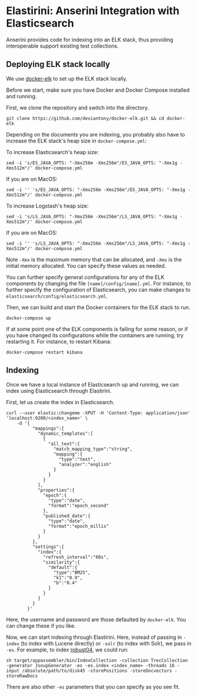 # Elastirini: Anserini Integration with Elasticsearch

Anserini provides code for indexing into an ELK stack, thus providing interoperable support existing test collections.

## Deploying ELK stack locally

We use [docker-elk](https://github.com/deviantony/docker-elk) to set up the ELK stack locally.

Before we start, make sure you have Docker and Docker Compose installed and running.

First, we clone the repository and switch into the directory.

```
git clone https://github.com/deviantony/docker-elk.git && cd docker-elk
```

Depending on the documents you are indexing, you probably also have to increase the ELK stack's heap size in `docker-compose.yml`:

To increase Elasticsearch's heap size:

```
sed -i 's/ES_JAVA_OPTS: "-Xmx256m -Xms256m"/ES_JAVA_OPTS: "-Xmx1g -Xms512m"/' docker-compose.yml
```

If you are on MacOS:

```
sed -i '' 's/ES_JAVA_OPTS: "-Xmx256m -Xms256m"/ES_JAVA_OPTS: "-Xmx1g -Xms512m"/' docker-compose.yml
```

To increase Logstash's heap size:

```
sed -i 's/LS_JAVA_OPTS: "-Xmx256m -Xms256m"/LS_JAVA_OPTS: "-Xmx1g -Xms512m"/' docker-compose.yml
```

If you are on MacOS:

```
sed -i '' 's/LS_JAVA_OPTS: "-Xmx256m -Xms256m"/LS_JAVA_OPTS: "-Xmx1g -Xms512m"/' docker-compose.yml
```

Note `-Xmx` is the maximum memory that can be allocated, and `-Xms` is the initial memory allocated. You can specify these values as needed.

You can further specify general configurations for any of the ELK components by changing the file `[name]/config/[name].yml`. For instance, to further specify the configuration of Elasticsearch, you can make changes to `elasticsearch/config/elasticsearch.yml`.

Then, we can build and start the Docker containers for the ELK stack to run.

`docker-compose up`

If at some point one of the ELK components is failing for some reason, or if you have changed its configurations while the containers are running, try restarting it. For instance, to restart Kibana:

`docker-compose restart kibana`

## Indexing

Once we have a local instance of Elasticsearch up and running, we can index using Elasticsearch through Elastirini.

First, let us create the index in Elasticsearch.

```
curl --user elastic:changeme -XPUT -H 'Content-Type: application/json' 'localhost:9200/<index_name>' \
    -d '{
          "mappings":{
            "dynamic_templates":[
              {
                "all_text":{
                  "match_mapping_type":"string",
                  "mapping":{
                    "type":"text",
                    "analyzer":"english"
                  }
                }
              }
            ],
            "properties":{
              "epoch":{
                "type":"date",
                "format":"epoch_second"
              },
              "published_date":{
                "type":"date",
                "format":"epoch_millis"
              }
            }
          },
          "settings":{
            "index":{
              "refresh_interval":"60s",
              "similarity":{
                "default":{
                  "type":"BM25",
                  "k1":"0.9",
                  "b":"0.4"
                }
              }
            }
          }
        }'
```

Here, the username and password are those defaulted by `docker-elk`. You can change these if you like.

Now, we can start indexing through Elastirini. Here, instead of passing in `-index` (to index with Lucene directly) or `-solr` (to index with Solr), we pass in `-es`. For example, to index [robust04](https://github.com/castorini/anserini/blob/master/docs/regressions-robust04.md), we could run:

```
sh target/appassembler/bin/IndexCollection -collection TrecCollection -generator JsoupGenerator -es -es.index <index_name> -threads 16 -input /absolute/path/to/disk45 -storePositions -storeDocvectors -storeRawDocs
```

There are also other `-es` parameters that you can specify as you see fit.
